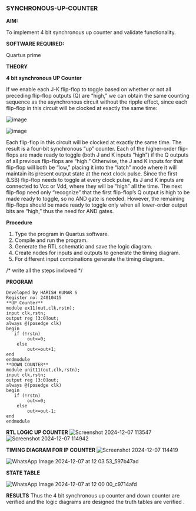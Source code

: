 ### SYNCHRONOUS-UP-COUNTER

**AIM:**

To implement 4 bit synchronous up counter and validate functionality.

**SOFTWARE REQUIRED:**

Quartus prime

**THEORY**

**4 bit synchronous UP Counter**

If we enable each J-K flip-flop to toggle based on whether or not all preceding flip-flop outputs (Q) are “high,” we can obtain the same counting sequence as the asynchronous circuit without the ripple effect, since each flip-flop in this circuit will be clocked at exactly the same time:

![image](https://github.com/naavaneetha/SYNCHRONOUS-UP-COUNTER/assets/154305477/d5db3fa0-e413-404c-b80e-b2f39d82e7e8)


![image](https://github.com/naavaneetha/SYNCHRONOUS-UP-COUNTER/assets/154305477/52cb61eb-d04b-442d-810c-31185a68410b)

Each flip-flop in this circuit will be clocked at exactly the same time.
The result is a four-bit synchronous “up” counter. Each of the higher-order flip-flops are made ready to toggle (both J and K inputs “high”) if the Q outputs of all previous flip-flops are “high.”
Otherwise, the J and K inputs for that flip-flop will both be “low,” placing it into the “latch” mode where it will maintain its present output state at the next clock pulse.
Since the first (LSB) flip-flop needs to toggle at every clock pulse, its J and K inputs are connected to Vcc or Vdd, where they will be “high” all the time.
The next flip-flop need only “recognize” that the first flip-flop’s Q output is high to be made ready to toggle, so no AND gate is needed.
However, the remaining flip-flops should be made ready to toggle only when all lower-order output bits are “high,” thus the need for AND gates.

**Procedure**
1. Type the program in Quartus software.
2. Compile and run the program.
3. Generate the RTL schematic and save the logic diagram.
4. Create nodes for inputs and outputs to generate the timing diagram.
5. For different input combinations generate the timing diagram.

/* write all the steps invloved */

**PROGRAM**
```
Developed by HARISH KUMAR S 
Register no: 24010415
**UP Counter**
module ex11(out,clk,rstn);
input clk,rstn;
output reg [3:0]out;
always @(posedge clk)
begin
   if (!rstn)
	    out<=0;
	else
	    out<=out+1;
end
endmodule
**DOWN COUNTER**
module unit11(out,clk,rstn);
input clk,rstn;
output reg [3:0]out;
always @(posedge clk)
begin
   if (!rstn)
	    out<=0;
	else
	    out<=out-1;
end
endmodule
```
**RTL LOGIC UP COUNTER**
![Screenshot 2024-12-07 113547](https://github.com/user-attachments/assets/c5940d5f-d6ab-4ee1-b985-0a1155d769c0)
![Screenshot 2024-12-07 114942](https://github.com/user-attachments/assets/9ef8b08f-e8e3-4d1d-a087-23eaa06e1176)


**TIMING DIAGRAM FOR IP COUNTER**
![Screenshot 2024-12-07 114419](https://github.com/user-attachments/assets/afb72ce6-fc2e-44c3-86c4-f5097d5a3723)

![WhatsApp Image 2024-12-07 at 12 03 53_597b47ad](https://github.com/user-attachments/assets/cfff9a73-0844-42af-a3c5-9f51583f79ad)


**STATE TABLE**

![WhatsApp Image 2024-12-07 at 12 00 00_c9714afd](https://github.com/user-attachments/assets/25145b3a-973c-4037-86b0-af37d0d8250f)


**RESULTS**
Thus the  4 bit synchronous up counter and down counter are verified and the logic diagrams are designed the truth tables are verified .
